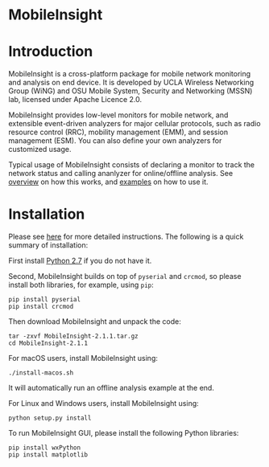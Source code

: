 MobileInsight
==============


# Introduction #

MobileInsight is a cross-platform package for mobile network monitoring and analysis on end device. It is developed by UCLA Wireless Networking Group (WiNG) and OSU Mobile System, Security and Networking (MSSN) lab, licensed under Apache Licence 2.0.

MobileInsight provides low-level monitors for mobile network, and extensible event-driven analyzers for major cellular protocols, such as radio resource control (RRC), mobility management (EMM), and session management (ESM). You can also define your own analyzers for customized usage.


Typical usage of MobileInsight consists of declaring a monitor to track the network status and calling ananlyzer for online/offline analysis. See [overview](http://metro.cs.ucla.edu/mobile_insight/overview.html) on how this works, and [examples](http://metro.cs.ucla.edu/mobile_insight/examples.html) on how to use it.


# Installation #

Please see [here](http://metro.cs.ucla.edu/mobile_insight/get_started.html) for more detailed instructions. The following is a quick summary of installation:

First install [Python 2.7](https://www.python.org/) if you do not have it.

Second, MobileInsight builds on top of `pyserial` and `crcmod`, so please install both libraries, for example, using `pip`:

    pip install pyserial
    pip install crcmod

Then download MobileInsight and unpack the code:

    tar -zxvf MobileInsight-2.1.1.tar.gz
    cd MobileInsight-2.1.1

For macOS users, install MobileInsight using:

    ./install-macos.sh

It will automatically run an offline analysis example at the end.

For Linux and Windows users, install MobileInsight using:

    python setup.py install

To run MobileInsight GUI, please install the following Python libraries:

    pip install wxPython
    pip install matplotlib
